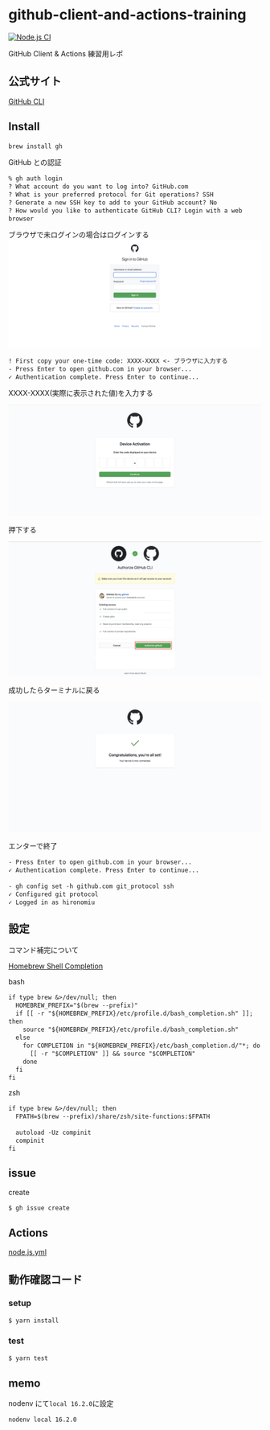 # github-client-and-actions-training

[![Node.js CI](https://github.com/hironomiu/github-client-and-actions-training/actions/workflows/node.js.yml/badge.svg)](https://github.com/hironomiu/github-client-and-actions-training/actions/workflows/node.js.yml)

GitHub Client & Actions 練習用レポ

## 公式サイト

[GitHub CLI ](https://cli.github.com/)

## Install

```
brew install gh
```

GitHub との認証

```
% gh auth login
? What account do you want to log into? GitHub.com
? What is your preferred protocol for Git operations? SSH
? Generate a new SSH key to add to your GitHub account? No
? How would you like to authenticate GitHub CLI? Login with a web browser
```

ブラウザで未ログインの場合はログインする
![gh-01](./images/gh-01.png)

```
! First copy your one-time code: XXXX-XXXX <- ブラウザに入力する
- Press Enter to open github.com in your browser...
✓ Authentication complete. Press Enter to continue...
```

XXXX-XXXX(実際に表示された値)を入力する

![gh-02](./images/gh-02.png)

押下する

![gh-03](./images/gh-03.png)

成功したらターミナルに戻る

![gh-04](./images/gh-04.png)

エンターで終了

```
- Press Enter to open github.com in your browser...
✓ Authentication complete. Press Enter to continue...

- gh config set -h github.com git_protocol ssh
✓ Configured git protocol
✓ Logged in as hironomiu
```

## 設定

コマンド補完について

[Homebrew Shell Completion](https://docs.brew.sh/Shell-Completion)

bash

```
if type brew &>/dev/null; then
  HOMEBREW_PREFIX="$(brew --prefix)"
  if [[ -r "${HOMEBREW_PREFIX}/etc/profile.d/bash_completion.sh" ]]; then
    source "${HOMEBREW_PREFIX}/etc/profile.d/bash_completion.sh"
  else
    for COMPLETION in "${HOMEBREW_PREFIX}/etc/bash_completion.d/"*; do
      [[ -r "$COMPLETION" ]] && source "$COMPLETION"
    done
  fi
fi
```

zsh

```
if type brew &>/dev/null; then
  FPATH=$(brew --prefix)/share/zsh/site-functions:$FPATH

  autoload -Uz compinit
  compinit
fi
```

## issue

create

```
$ gh issue create
```

## Actions

[node.js.yml](./.github/workflows/node.js.yml)

## 動作確認コード

### setup

```
$ yarn install
```

### test

```
$ yarn test
```

## memo

nodenv にて`local 16.2.0`に設定

```
nodenv local 16.2.0
```
